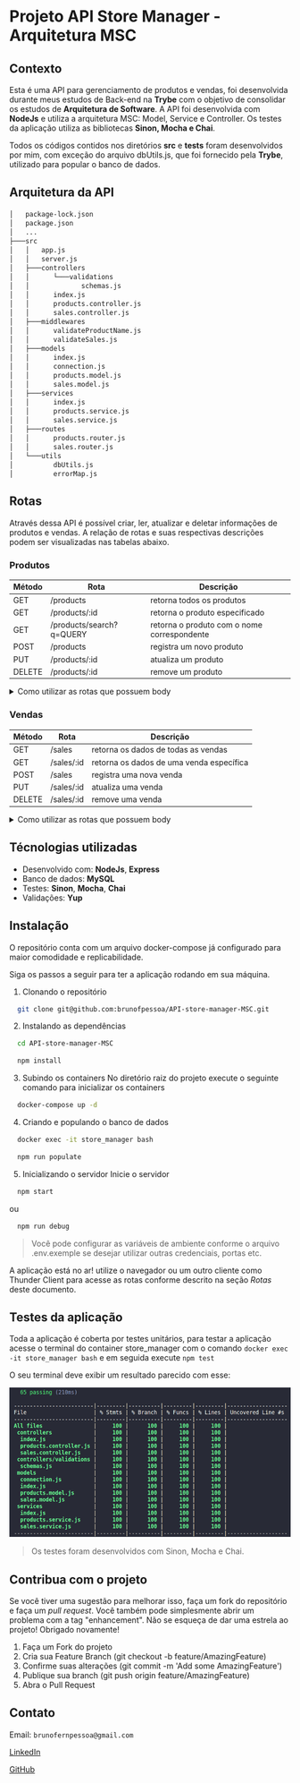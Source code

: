 # Projeto API Store Manager - Arquitetura MSC

## Contexto
Esta é uma API para gerenciamento de produtos e vendas, foi desenvolvida durante meus estudos de Back-end na __Trybe__ com o objetivo de consolidar os estudos de __Arquitetura de Software__. A API foi desenvolvida com __NodeJs__ e utiliza a arquitetura MSC: Model, Service e Controller. Os testes da aplicação utiliza as bibliotecas __Sinon, Mocha e Chai__.

Todos os códigos contidos nos diretórios __src__ e __tests__ foram desenvolvidos por mim, com exceção do arquivo dbUtils.js, que foi fornecido pela __Trybe__, utilizado para popular o banco de dados.

## Arquitetura da API
```
│   package-lock.json
│   package.json
│   ...
├───src
│   │   app.js
│   │   server.js
│   ├───controllers
│   │      └───validations
│   │             schemas.js
│   │      index.js
│   │      products.controller.js
│   │      sales.controller.js
│   ├───middlewares
│   │      validateProductName.js
│   │      validateSales.js
│   ├───models
│   │      index.js
│   │      connection.js
│   │      products.model.js
│   │      sales.model.js
│   ├───services
│   │      index.js
│   │      products.service.js
│   │      sales.service.js
│   ├───routes
│   │      products.router.js
│   │      sales.router.js
│   └───utils
│          dbUtils.js
│          errorMap.js
```

## Rotas

Através dessa API é possível criar, ler, atualizar e deletar informações de produtos e vendas. A relação de rotas e suas respectivas descrições podem ser visualizadas nas tabelas abaixo.

### Produtos
|Método|Rota|Descrição|
|-|-|-|
|GET|/products|retorna todos os produtos|
|GET|/products/:id|retorna o produto especificado|
|GET|/products/search?q=QUERY|retorna o produto com o nome correspondente|
|POST|/products|registra um novo produto|
|PUT|/products/:id|atualiza um produto|
|DELETE|/products/:id|remove um produto|

<details>
<summary>Como utilizar as rotas que possuem body</summary>

1. Registro de novo produto

  - O corpo da requisição deverá seguir o formato abaixo:
  
  ```js
  {
    "name": "Produto x"
  }
  ```

2. Atualização de produto
  - O corpo da requisição deverá seguir o formato abaixo:
  
  ```js
  {
    "name": "Novo nome"
  }
  ``` 
</details>

### Vendas
|Método|Rota|Descrição|
|-|-|-|
|GET|/sales|retorna os dados de todas as vendas|
|GET|/sales/:id|retorna os dados de uma venda específica|
|POST|/sales|registra uma nova venda|
|PUT|/sales/:id|atualiza uma venda|
|DELETE|/sales/:id|remove uma venda|

<details>
<summary>Como utilizar as rotas que possuem body</summary>

1. Registro de novas vendas

  - O corpo da requisição deverá seguir o formato abaixo:
  
  ```js
  [
    {
      "productId": 1,
      "quantity": 1
    },
    {
      "productId": 2,
      "quantity": 5
    }
  ]
  ```

1. Atualização de vendas
  - O endpoint deve ser acessível através do caminho (/sales/:id);
  - O corpo da requisição deverá seguir o formato abaixo:
  
  ```js
  [
    {
      "productId": 1,
      "quantity": 10
    },
    {
      "productId": 2,
      "quantity": 50
    }
  ]
  ```

2. Atualização de produto
  - O corpo da requisição deverá seguir o formato abaixo:
  
  ```js
  {
    "name": "Novo nome"
  }
  ``` 
</details>

## Técnologias utilizadas
- Desenvolvido com: __NodeJs__, __Express__
- Banco de dados: __MySQL__
- Testes: __Sinon__, __Mocha__, __Chai__
- Validações: __Yup__

## Instalação

O repositório conta com um arquivo docker-compose já configurado para maior comodidade e replicabilidade.

Siga os passos a seguir para ter a aplicação rodando em sua máquina.

1. Clonando o repositório
  ```sh
    git clone git@github.com:brunofpessoa/API-store-manager-MSC.git
  ```
2. Instalando as dependências
  ```sh
    cd API-store-manager-MSC
  ```
  ```sh
    npm install
  ```
3. Subindo os containers
No diretório raiz do projeto execute o seguinte comando para inicializar os containers
  ```sh
    docker-compose up -d
  ```
4. Criando e populando o banco de dados
  ```sh
    docker exec -it store_manager bash
  ```
  ```sh
    npm run populate
  ```
5. Inicializando o servidor
  Inicie o servidor
  ``` sh
    npm start
  ```
  ou
  ``` sh
    npm run debug
  ```
> Você pode configurar as variáveis de ambiente conforme o arquivo .env.exemple se desejar utilizar outras credenciais, portas etc.

A aplicação está no ar! utilize o navegador ou um outro cliente como Thunder Client para acesse as rotas conforme descrito na seção _Rotas_ deste documento.

## Testes da aplicação

Toda a aplicação é coberta por testes unitários, para testar a aplicação acesse o terminal do container store_manager com o comando `docker exec -it store_manager bash` e em seguida execute `npm test`

O seu terminal deve exibir um resultado parecido com esse:

![Cobertura de testes](./images/tests-coverage.png)

> Os testes foram desenvolvidos com Sinon, Mocha e Chai.

## Contribua com o projeto
Se você tiver uma sugestão para melhorar isso, faça um fork do repositório e faça um _pull request_. Você também pode simplesmente abrir um problema com a tag "enhancement". Não se esqueça de dar uma estrela ao projeto! Obrigado novamente!

1. Faça um Fork do projeto
2. Cria sua Feature Branch (git checkout -b feature/AmazingFeature)
3. Confirme suas alterações (git commit -m 'Add some AmazingFeature')
4. Publique sua branch (git push origin feature/AmazingFeature)
5. Abra o Pull Request

## Contato

Email: `brunofernpessoa@gmail.com`

[LinkedIn](https://www.linkedin.com/in/brunofpessoa/)

[GitHub](https://github.com/brunofpessoa/)

